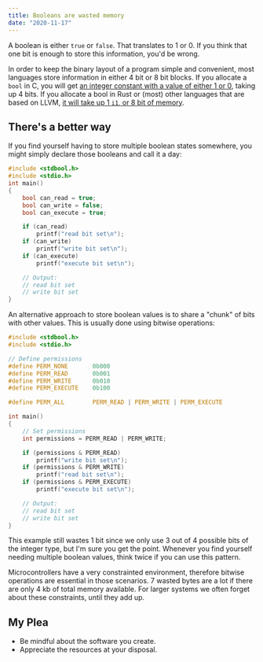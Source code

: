 ```yaml
---
title: Booleans are wasted memory
date: "2020-11-17"
---
```


A boolean is either `true` or `false`. That translates to 1 or 0. If you think that one bit is enough to store this information, you'd be wrong.

In order to keep the binary layout of a program simple and convenient, most languages store information in either 4 bit or 8 bit blocks. If you allocate a `bool` in C, you will get [an integer constant with a value of either 1 or 0](https://pubs.opengroup.org/onlinepubs/9699919799/basedefs/stdbool.h.html), taking up 4 bits.
If you allocate a bool in Rust or (most) other languages that are based on LLVM, [it will take up 1 `i1`, or 8 bit of memory](https://llvm.org/docs/LangRef.html#simple-constants).

## There's a better way

If you find yourself having to store multiple boolean states somewhere, you might simply declare those booleans and call it a day:

```c
#include <stdbool.h>
#include <stdio.h>
int main()
{
    bool can_read = true;
    bool can_write = false;
    bool can_execute = true;

    if (can_read)
        printf("read bit set\n");
    if (can_write)
        printf("write bit set\n");
    if (can_execute)
        printf("execute bit set\n");

    // Output:
    // read bit set
    // write bit set
}
```

An alternative approach to store boolean values is to share a "chunk" of bits with other values. This is usually done using bitwise operations:

```c
#include <stdbool.h>
#include <stdio.h>

// Define permissions
#define PERM_NONE       0b000
#define PERM_READ       0b001
#define PERM_WRITE      0b010
#define PERM_EXECUTE    0b100

#define PERM_ALL        PERM_READ | PERM_WRITE | PERM_EXECUTE

int main()
{
    // Set permissions
    int permissions = PERM_READ | PERM_WRITE;

    if (permissions & PERM_READ)
        printf("write bit set\n");
    if (permissions & PERM_WRITE)
        printf("read bit set\n");
    if (permissions & PERM_EXECUTE)
        printf("execute bit set\n");

    // Output:
    // read bit set
    // write bit set
}
```

This example still wastes 1 bit since we only use 3 out of 4 possible bits of the integer type, but I'm sure you get the point. Whenever you find yourself needing multiple boolean values, think twice if you can use this pattern.

Microcontrollers have a very constrainted environment, therefore bitwise operations are essential in those scenarios. 7 wasted bytes are a lot if there are only 4 kb of total memory available. For larger systems we often forget about these constraints, until they add up.

## My Plea
* Be mindful about the software you create.
* Appreciate the resources at your disposal.
